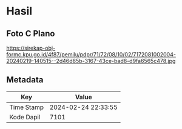 # Hasil

## Foto C Plano

https://sirekap-obj-formc.kpu.go.id/4f87/pemilu/pdpr/71/72/08/10/02/7172081002004-20240219-140515--2d46d85b-3167-43ce-bad8-d9fa6565c478.jpg


## Metadata

| Key        | Value               |
| ---------- | ------------------- |
| Time Stamp | 2024-02-24 22:33:55 |
| Kode Dapil | 7101                |



